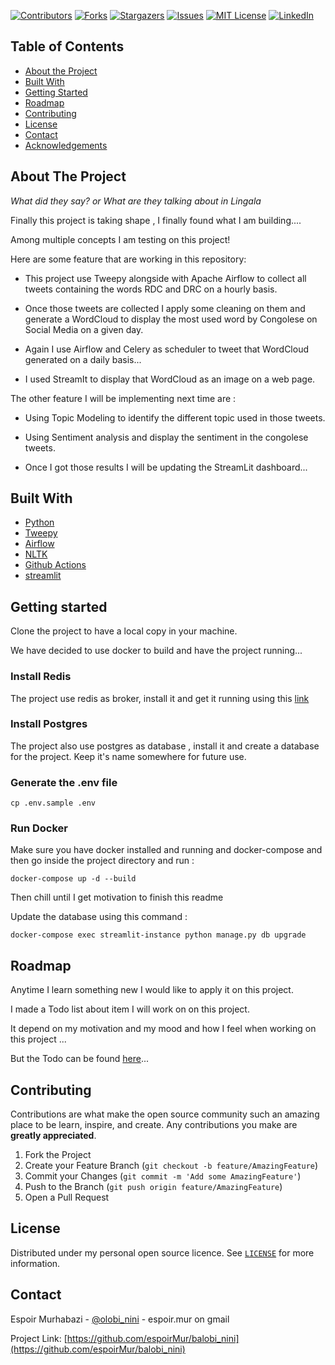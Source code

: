 [![Contributors][contributors-shield]][contributors-url]
[![Forks][forks-shield]][forks-url]
[![Stargazers][stars-shield]][stars-url]
[![Issues][issues-shield]][issues-url]
[![MIT License][license-shield]][license-url]
[![LinkedIn][linkedin-shield]][linkedin-url]

## Table of Contents

- [About the Project](#about-the-project)
- [Built With](#built-with)
- [Getting Started](#getting-started)
- [Roadmap](#roadmap)
- [Contributing](#contributing)
- [License](#license)
- [Contact](#contact)
- [Acknowledgements](#acknowledgements)

<!-- ABOUT THE PROJECT -->

## About The Project

_What did they say? or What are they talking about in Lingala_

Finally this project is taking shape , I finally found what I am building....

Among multiple concepts I am testing on this project!

Here are some feature that are working in this repository:

- This project use Tweepy alongside with Apache Airflow to collect all tweets containing the words RDC and DRC on a hourly basis.

- Once those tweets are collected I apply some cleaning on them and generate a WordCloud to display the most used word by Congolese on Social Media on a given day.

- Again I use Airflow and Celery as scheduler to tweet that WordCloud generated on a daily basis...

- I used StreamIt to display that WordCloud as an image on a web page.

The other feature I will be implementing next time are :

- Using Topic Modeling to identify the different topic used in those tweets.
- Using Sentiment analysis and display the sentiment in the congolese tweets.

- Once I got those results I will be updating the StreamLit dashboard...

<!-- Build with -->

## Built With

- [Python](https://www.python.org/)
- [Tweepy](https://github.com/tweepy/tweepy)
- [Airflow](https://github.com/apache/airflow)
- [NLTK](https://www.nltk.org/)
- [Github Actions](https://github.com/features/actions)
- [streamlit](https://streamlit.io/)

<!-- GETTING STARTED -->

## Getting started

Clone the project to have a local copy in your machine.

We have decided to use docker to build and have the project running...

### Install Redis

The project use redis as broker, install it and get it running using this [link](https://www.ubuntupit.com/how-to-install-and-configure-redis-on-linux-system/)

### Install Postgres

The project also use postgres as database , install it and create a database for the project. Keep it's name somewhere for future use.

### Generate the .env file

`cp .env.sample .env`

### Run Docker

Make sure you have docker installed and running and docker-compose and then go inside the project directory and run :

`docker-compose up -d --build`

Then chill until I get motivation to finish this readme

Update the database using this command :

`docker-compose exec streamlit-instance python manage.py db upgrade`

<!-- road map -->

## Roadmap

Anytime I learn something new I would like to apply it on this project.

I made a Todo list about item I will work on on this project.

It depend on my motivation and my mood and how I feel when working on this project ...

But the Todo can be found [here](./TODOS.md)...

<!-- CONTRIBUTING -->

## Contributing

Contributions are what make the open source community such an amazing place to be learn, inspire, and create. Any contributions you make are **greatly appreciated**.

1. Fork the Project
2. Create your Feature Branch (`git checkout -b feature/AmazingFeature`)
3. Commit your Changes (`git commit -m 'Add some AmazingFeature'`)
4. Push to the Branch (`git push origin feature/AmazingFeature`)
5. Open a Pull Request

<!-- LICENSE -->

## License

Distributed under my personal open source licence. See [`LICENSE`](./LICENSE.md) for more information.

<!-- CONTACT -->

## Contact

Espoir Murhabazi - [@olobi_nini](https://twitter.com/olobi_nini) - espoir.mur on gmail

Project Link: [https://github.com/espoirMur/balobi_nini](https://github.com/espoirMur/balobi_nini)

<!-- ACKNOWLEDGEMENTS -->

<!-- MARKDOWN LINKS & IMAGES -->
<!-- https://www.markdownguide.org/basic-syntax/#reference-style-links -->

[contributors-shield]: https://img.shields.io/github/contributors/othneildrew/Best-README-Template.svg?style=flat-square
[contributors-url]: https://github.com/espoirMur/balobi_nini/graphs/contributors
[forks-shield]: https://img.shields.io/github/forks/othneildrew/Best-README-Template.svg?style=flat-square
[forks-url]: https://github.com/espoirMur/balobi_nini/network/members
[stars-shield]: https://img.shields.io/github/stars/othneildrew/Best-README-Template.svg?style=flat-square
[stars-url]: https://github.com/espoirMur/balobi_nini/stargazers
[issues-shield]: https://img.shields.io/github/issues/othneildrew/Best-README-Template.svg?style=flat-square
[issues-url]: https://github.com/espoirMur/balobi_nini/issues
[license-shield]: https://img.shields.io/github/license/othneildrew/Best-README-Template.svg?style=flat-square
[license-url]: https://github.com/espoirMur/balobi_nini/blob/master/LICENSE.md
[linkedin-shield]: https://img.shields.io/badge/-LinkedIn-black.svg?style=flat-square&logo=linkedin&colorB=555
[linkedin-url]: https://www.linkedin.com/in/murhabazi-buzina-espoir-7849b1b1/
[product-screenshot]: images/screenshot.png
